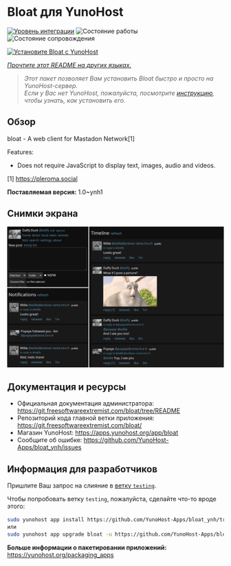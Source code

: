 <!--
Важно: этот README был автоматически сгенерирован <https://github.com/YunoHost/apps/tree/master/tools/readme_generator>
Он НЕ ДОЛЖЕН редактироваться вручную.
-->

# Bloat для YunoHost

[![Уровень интеграции](https://apps.yunohost.org/badge/integration/bloat)](https://ci-apps.yunohost.org/ci/apps/bloat/)
![Состояние работы](https://apps.yunohost.org/badge/state/bloat)
![Состояние сопровождения](https://apps.yunohost.org/badge/maintained/bloat)

[![Установите Bloat с YunoHost](https://install-app.yunohost.org/install-with-yunohost.svg)](https://install-app.yunohost.org/?app=bloat)

*[Прочтите этот README на других языках.](./ALL_README.md)*

> *Этот пакет позволяет Вам установить Bloat быстро и просто на YunoHost-сервер.*  
> *Если у Вас нет YunoHost, пожалуйста, посмотрите [инструкцию](https://yunohost.org/install), чтобы узнать, как установить его.*

## Обзор

bloat - A web client for Mastadon Network[1]

Features:

- Does not require JavaScript to display text, images, audio and videos.

[1] https://pleroma.social


**Поставляемая версия:** 1.0~ynh1

## Снимки экрана

![Снимок экрана Bloat](./doc/screenshots/example.png)

## Документация и ресурсы

- Официальная документация администратора: <https://git.freesoftwareextremist.com/bloat/tree/README>
- Репозиторий кода главной ветки приложения: <https://git.freesoftwareextremist.com/bloat/>
- Магазин YunoHost: <https://apps.yunohost.org/app/bloat>
- Сообщите об ошибке: <https://github.com/YunoHost-Apps/bloat_ynh/issues>

## Информация для разработчиков

Пришлите Ваш запрос на слияние в [ветку `testing`](https://github.com/YunoHost-Apps/bloat_ynh/tree/testing).

Чтобы попробовать ветку `testing`, пожалуйста, сделайте что-то вроде этого:

```bash
sudo yunohost app install https://github.com/YunoHost-Apps/bloat_ynh/tree/testing --debug
или
sudo yunohost app upgrade bloat -u https://github.com/YunoHost-Apps/bloat_ynh/tree/testing --debug
```

**Больше информации о пакетировании приложений:** <https://yunohost.org/packaging_apps>
